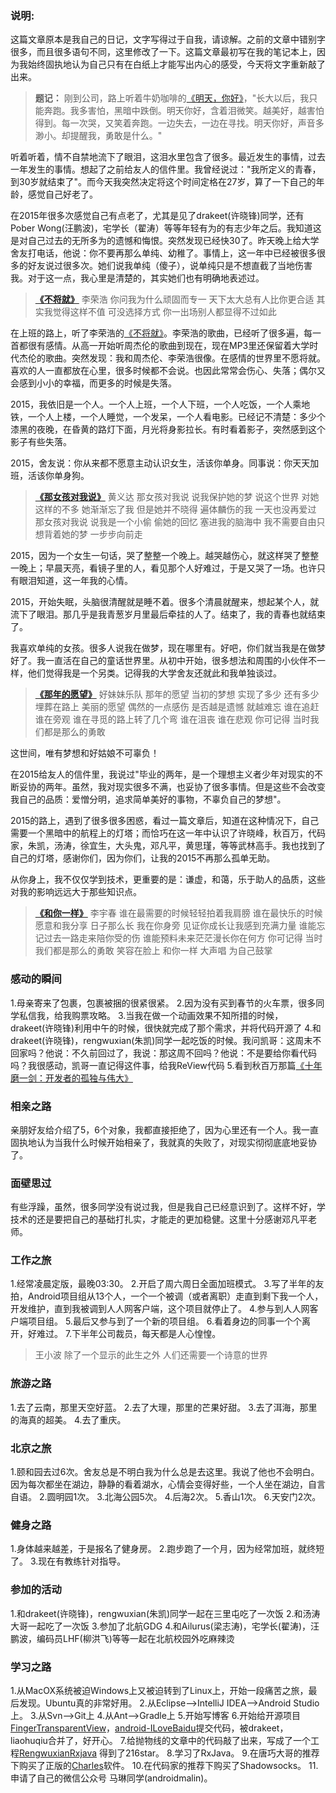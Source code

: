### 说明:
这篇文章原本是我自己的日记，文字写得过于自我，请谅解。之前的文章中错别字很多，而且很多语句不同，这里修改了一下。这篇文章最初写在我的笔记本上，因为我始终固执地认为自己只有在白纸上才能写出内心的感受，今天将文字重新敲了出来。

> **题记：**
	刚到公司，路上听着牛奶咖啡的[《明天，你好》](http://m。kuwo。cn/?form=null&mid=MUSIC_1065516#1)，"长大以后，我只能奔跑。我多害怕，黑暗中跌倒。明天你好，含着泪微笑。越美好，越害怕得到。每一次哭，又笑着奔跑。一边失去，一边在寻找。明天你好，声音多渺小。却提醒我，勇敢是什么。"


听着听着，情不自禁地流下了眼泪，这泪水里包含了很多。最近发生的事情，过去一年发生的事情。想起了之前给友人的信件里。我曾经说过："我所定义的青春，到30岁就结束了"。而今天我突然决定将这个时间定格在27岁，算了一下自己的年龄，感觉自己好老了。

在2015年很多次感觉自己有点老了，尤其是见了drakeet(许晓锋)同学，还有Pober Wong(汪鹏波)，宅学长（翟涛）等等年轻有为的有志少年之后。我知道这是对自己过去的无所多为的遗憾和悔恨。突然发现已经快30了。昨天晚上给大学舍友打电话，他说：你不要再那么单纯、幼稚了。事情上，这一年中已经被很多很多的好友说过很多次。她们说我单纯（傻子），说单纯只是不想直截了当地伤害我。对于这一点，我心里是清楚的，其实她们也有明确地表述过。

> **[《不将就》](http://m.kuwo.cn/?form=baidu&mid=MUSIC_6426603#1)**
>李荣浩
>你问我为什么顽固而专一
>天下太大总有人比你更合适
>其实我觉得这样不值
>可没选择方式
>你一出场别人都显得不过如此


在上班的路上，听了李荣浩的[《不将就》](http://m.kuwo.cn/?form=baidu&mid=MUSIC_6426603#1)。李荣浩的歌曲，已经听了很多遍，每一首都很有感情。从高一开始听周杰伦的歌曲到现在，现在MP3里还保留着大学时代杰伦的歌曲。突然发现：我和周杰伦、李荣浩很像。在感情的世界里不愿将就。喜欢的人一直都放在心里，很多时候都不会说。也因此常常会伤心、失落；偶尔又会感到小小的幸福，而更多的时候是失落。

2015，我依旧是一个人。一个人上班，一个人下班，一个人吃饭，一个人乘地铁，一个人上楼，一个人睡觉，一个发呆，一个人看电影。已经记不清楚：多少个漆黑的夜晚，在昏黄的路灯下面，月光将身影拉长。有时看着影子，突然感到这个影子有些失落。

2015，舍友说：你从来都不愿意主动认识女生，活该你单身。同事说：你天天加班，活该你单身狗。


> **[《那女孩对我说》](http://m.kuwo.cn/?form=baidu&mid=MUSIC_110005#1)**
>黄义达
>那女孩对我说 说我保护她的梦
>说这个世界 对她这样的不多
>她渐渐忘了我 但是她并不晓得
>遍体麟伤的我 一天也没再爱过
>那女孩对我说 说我是一个小偷
>偷她的回忆 塞进我的脑海中
>我不需要自由只想背着她的梦
>一步步向前走

2015，因为一个女生一句话，哭了整整一个晚上。越哭越伤心，就这样哭了整整一晚上；早晨天亮，看镜子里的人，看见那个人好难过，于是又哭了一场。也许只有眼泪知道，这一年我的心情。

2015，开始失眠，头脑很清醒就是睡不着。很多个清晨就醒来，想起某个人，就流下了眼泪。那几乎是我青葱岁月里最后牵挂的人了。结束了，我的青春也就结束了。

我喜欢单纯的女孩。很多人说我在做梦，现在哪里有。好吧，你们就当我是在做梦好了。我一直活在自己的童话世界里。从初中开始，很多想法和周围的小伙伴不一样，他们觉得我是一个另类。记得我的大学舍友还就此和我单独谈过。


> **[《那年的愿望》](http://m.kuwo.cn/?form=baidu&mid=MUSIC_6239085#1)**
>好妹妹乐队
>那年的愿望 当初的梦想
>实现了多少 还有多少埋葬在路上
>美丽的愿望 偶然的一点感伤
>是否越是遗憾 就越难忘
>谁在追赶 谁在旁观
>谁在寻觅的路上转了几个弯
>谁在沮丧 谁在悲观
>你可记得 当时我们都是那么的勇敢


这世间，唯有梦想和好姑娘不可辜负！

在2015给友人的信件里，我说过"毕业的两年，是一个理想主义者少年对现实的不断妥协的两年。虽然，我对现实很多不满，也妥协了很多事情。但是这些不会改变我自己的品质：爱憎分明，追求简单美好的事物，不辜负自己的梦想"。

2015的路上，遇到了很多很多困惑，看过一篇文章后，知道在这种情况下，自己需要一个黑暗中的航程上的灯塔；而恰巧在这一年中认识了许晓峰，秋百万，代码家，朱凯，汤涛，徐宜生，大头鬼，邓凡平，黄思瑾，等等武林高手。我也找到了自己的灯塔，感谢你们，因为你们，让我的2015不再那么孤单无助。

从你身上，我不仅仅学到技术，更重要的是：谦虚，和蔼，乐于助人的品质，这些对我的影响远远大于那些知识点。

> **[《和你一样》](http://m.kuwo.cn/?form=baidu&mid=MUSIC_284744#1)**
>李宇春
>谁在最需要的时候轻轻拍着我肩膀
>谁在最快乐的时候愿意和我分享
>日子那么长
>我在你身旁
>见证你成长让我感到充满力量
>谁能忘记过去一路走来陪你受的伤
>谁能预料未来茫茫漫长你在何方
>你可记得 当时我们都是那么的勇敢
>笑容在脸上
>和你一样
>大声唱
>为自己鼓掌


### 感动的瞬间
1.母亲寄来了包裹，包裹被捆的很紧很紧。
2.因为没有买到春节的火车票，很多同学私信我，给我购票攻略。
3.当我在做一个动画效果不知所措的时候，drakeet(许晓锋)利用中午的时候，很快就完成了那个需求，并将代码开源了
4.和drakeet(许晓锋)，rengwuxian(朱凯)同学一起吃饭的时候。我问凯哥：这周末不回家吗？他说：不久前回过了，我说：那这周不回吗？他说：不是要给你看代码吗？我很感动，凯哥一直记得这件事，给我ReView代码
5.看到秋百万那篇[《十年磨一剑：开发者的孤独与伟大》](http://mp.weixin.qq.com/s?__biz=MzI1MjA5NDY0Nw==&mid=401039315&idx=1&sn=10db50730300ce5e45dae82f10e8dfee&scene=0#wechat_redirect)





### 相亲之路
亲朋好友给介绍了5，6个对象，我都直接拒绝了，因为心里还有一个人。我一直固执地认为当我什么时候开始相亲了，我就真的失败了，对现实彻彻底底地妥协了。


### 面壁思过
有些浮躁，虽然，很多同学没有说过我，但是我自己已经意识到了。这样不好，学技术的还是要把自己的基础打扎实，才能走的更加稳健。这里十分感谢邓凡平老师。


### 工作之旅
1.经常凌晨定版，最晚03:30。
2.开启了周六周日全面加班模式。
3.写了半年的友拍，Android项目组从13个人，一个一个被调（或者离职）走直到剩下我一个人，开发维护，直到我被调到人人网客户端，这个项目就停止了。
4.参与到人人网客户端项目组。
5.最后又参与到了一个新的项目组。
6.看着身边的同事一个个离开，好难过。
7.下半年公司裁员，每天都是人心惶惶。


>王小波
>除了一个显示的此生之外
>人们还需要一个诗意的世界

### 旅游之路
1.去了云南，那里天空好蓝。
2.去了大理，那里的芒果好甜。
3.去了洱海，那里的海真的超美。
4.去了重庆。

### 北京之旅
1.颐和园去过6次。舍友总是不明白我为什么总是去这里。我说了他也不会明白。因为每次都坐在湖边，静静的看着湖水，心情会变得好些，一个人坐在湖边，自言自语。
2.圆明园1次。
3.北海公园5次。
4.后海2次。
5.香山1次。
6.天安门2次。

### 健身之路
1.身体越来越差，于是报名了健身房。
2.跑步跑了一个月，因为经常加班，就终短了。
3.现在有教练针对指导。


### 参加的活动
1.和drakeet(许晓锋)，rengwuxian(朱凯)同学一起在三里屯吃了一次饭
2.和汤涛大哥一起吃了一次饭
3.参加了北航GDG
4.和Ailurus(梁志涛)，宅学长(翟涛)，汪鹏波，编码员LHF(柳洪飞)等等一起在北航校园外吃麻辣烫


### 学习之路
1.从MacOX系统被迫Windows上又被迫转到了Linux上，开始一段痛苦之旅，最后发现。Ubuntu真的非常好用。
2.从Eclipse-->IntelliJ IDEA-->Android Studio上。
3.从Svn-->Git上
4.从Ant-->Gradle上
5.开始写博客
6.开始给开源项目[FingerTransparentView](https://github。com/drakeet/FingerTransparentView)，[android-ILoveBaidu](https://github。com/liaohuqiu/android-ILoveBaidu)提交代码，被drakeet，liaohuqiu合并了，好开心。
7.给抛物线的文章中的代码敲了出来，写成了一个工程[RengwuxianRxjava](https://github。com/androidmalin/RengwuxianRxjava) 得到了216star。
8.学习了RxJava。
9.在唐巧大哥的推荐下购买了正版的[Charles](http://www。charlesproxy。com)软件。
10.在代码家的推荐下购买了Shadowsocks。
11.申请了自己的微信公众号 马琳同学(androidmalin)。
